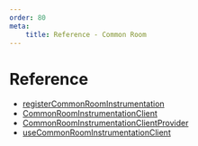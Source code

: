```yaml
---
order: 80
meta:
    title: Reference - Common Room
---
```


# Reference

- [registerCommonRoomInstrumentation](./registerCommonRoomInstrumentation.md)
- [CommonRoomInstrumentationClient](./CommonRoomInstrumentationClient.md)
- [CommonRoomInstrumentationClientProvider](./CommonRoomInstrumentationClientProvider.md)
- [useCommonRoomInstrumentationClient](useCommonRoomInstrumentationClient.md)
